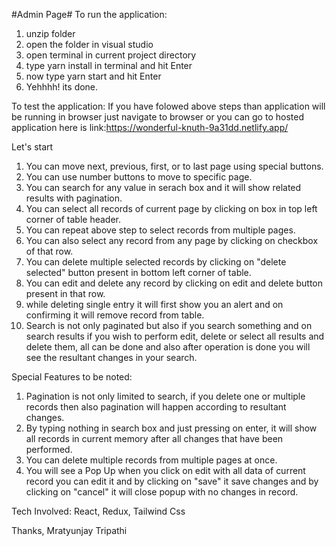 #Admin Page#
To run the application:
1. unzip folder 
2. open the folder in visual studio
3. open terminal in current project directory
4. type yarn install in terminal and hit Enter
5. now type yarn start and hit Enter
6. Yehhhh! its done.

To test the application:
If you have folowed above steps than application will be running in browser just navigate to browser or you can go to hosted application here is link:https://wonderful-knuth-9a31dd.netlify.app/

Let's start 
1. You can move next, previous, first, or to last page using special buttons.
2. You can use number buttons to move to specific page.
3. You can search for any value in serach box and it will show related results with pagination.
4. You can select all records of current page by clicking on box in top left corner of table header.
5. You can repeat above step to select records from multiple pages.
6. You can also select any record from any page by clicking on checkbox of that row.
7. You can delete multiple selected records by clicking on "delete selected" button present in bottom left     corner of table.
8. You can edit and delete any record by clicking on edit and delete button present in that row.
9. while deleting single entry it will first show you an alert and on confirming it will remove record from table.
10. Search is not only paginated but also if you search something and on search results if you wish to perform edit, delete or select all results and delete them, all can be done and also after operation is done you will see the resultant changes in your search.


Special Features to be noted:
1. Pagination is not only limited to search, if you delete one or multiple records then also pagination will happen according to resultant changes.
2. By typing nothing in search box and just pressing on enter, it will show all records in current memory after all changes that have been performed.
3. You can delete multiple records from multiple pages at once.
4. You will see a Pop Up when you click on edit with all data of current record you can edit it and by clicking on "save" it save changes and by clicking on "cancel" it will close popup with no changes in record.

Tech Involved:
React, Redux, Tailwind Css

Thanks,
Mratyunjay Tripathi
